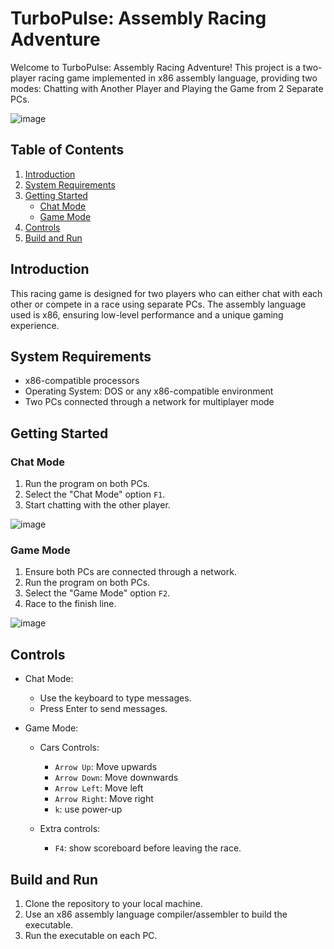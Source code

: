 # TurboPulse: Assembly Racing Adventure

Welcome to TurboPulse: Assembly Racing Adventure! This project is a two-player racing game implemented in x86 assembly language, providing two modes: Chatting with Another Player and Playing the Game from 2 Separate PCs.

![image](https://github.com/Mo2Hefny/TurboPulse-Assembly-Racing-Adventure/assets/111001850/7901eefb-9b3b-41e8-b4e6-92fddc76bf0d)

## Table of Contents
1. [Introduction](#introduction)
2. [System Requirements](#system-requirements)
3. [Getting Started](#getting-started)
   - [Chat Mode](#chat-mode)
   - [Game Mode](#game-mode)
4. [Controls](#controls)
5. [Build and Run](#build-and-run)

## Introduction
This racing game is designed for two players who can either chat with each other or compete in a race using separate PCs. The assembly language used is x86, ensuring low-level performance and a unique gaming experience.

## System Requirements
- x86-compatible processors
- Operating System: DOS or any x86-compatible environment
- Two PCs connected through a network for multiplayer mode

## Getting Started

### Chat Mode
1. Run the program on both PCs.
2. Select the "Chat Mode" option `F1`.
3. Start chatting with the other player.

![image](https://github.com/Mo2Hefny/TurboPulse-Assembly-Racing-Adventure/assets/111001850/b0d933cf-755e-4fc7-8bf3-7e3fb95e2309)

### Game Mode
1. Ensure both PCs are connected through a network.
2. Run the program on both PCs.
3. Select the "Game Mode" option `F2`.
4. Race to the finish line.

![image](https://github.com/Mo2Hefny/TurboPulse-Assembly-Racing-Adventure/assets/111001850/a6b5100d-ab78-4660-a5d7-a358de2996de)


## Controls
- Chat Mode:
  - Use the keyboard to type messages.
  - Press Enter to send messages.

- Game Mode:
  - Cars Controls:
    - `Arrow Up`: Move upwards
    - `Arrow Down`: Move downwards
    - `Arrow Left`: Move left
    - `Arrow Right`: Move right
    - `k`: use power-up
   
  - Extra controls:
    - `F4`: show scoreboard before leaving the race.

## Build and Run
1. Clone the repository to your local machine.
2. Use an x86 assembly language compiler/assembler to build the executable.
3. Run the executable on each PC.
